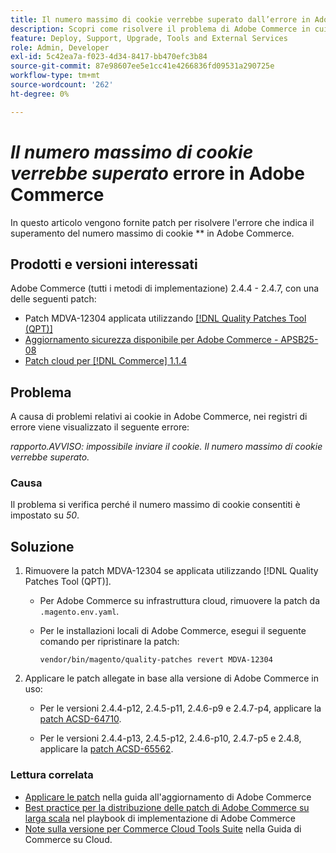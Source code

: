```yaml
---
title: Il numero massimo di cookie verrebbe superato dall’errore in Adobe Commerce
description: Scopri come risolvere il problema di Adobe Commerce in cui si verifica un errore che indica il superamento del numero massimo di cookie.
feature: Deploy, Support, Upgrade, Tools and External Services
role: Admin, Developer
exl-id: 5c42ea7a-f023-4d34-8417-bb470efc3b84
source-git-commit: 87e98607ee5e1cc41e4266836fd09531a290725e
workflow-type: tm+mt
source-wordcount: '262'
ht-degree: 0%

---
```


# *Il numero massimo di cookie verrebbe superato* errore in Adobe Commerce

In questo articolo vengono fornite patch per risolvere l&#39;errore che indica il superamento del numero massimo di cookie ** in Adobe Commerce.

## Prodotti e versioni interessati

Adobe Commerce (tutti i metodi di implementazione) 2.4.4 - 2.4.7, con una delle seguenti patch:

* Patch MDVA-12304 applicata utilizzando [[!DNL Quality Patches Tool (QPT)]](https://experienceleague.adobe.com/it/docs/commerce-operations/tools/quality-patches-tool/release-notes)
* [Aggiornamento sicurezza disponibile per Adobe Commerce - APSB25-08](https://experienceleague.adobe.com/it/docs/experience-cloud-kcs/kbarticles/ka-27149)
* [Patch cloud per [!DNL Commerce] 1.1.4](https://experienceleague.adobe.com/it/docs/commerce-on-cloud/user-guide/release-notes/cloud-patches)

## Problema

A causa di problemi relativi ai cookie in Adobe Commerce, nei registri di errore viene visualizzato il seguente errore:

*rapporto.AVVISO: impossibile inviare il cookie. Il numero massimo di cookie verrebbe superato.*

### Causa

Il problema si verifica perché il numero massimo di cookie consentiti è impostato su *50*.

## Soluzione

1. Rimuovere la patch MDVA-12304 se applicata utilizzando [!DNL Quality Patches Tool (QPT)].

   * Per Adobe Commerce su infrastruttura cloud, rimuovere la patch da `.magento.env.yaml`.
   * Per le installazioni locali di Adobe Commerce, esegui il seguente comando per ripristinare la patch:

     `vendor/bin/magento/quality-patches revert MDVA-12304`

1. Applicare le patch allegate in base alla versione di Adobe Commerce in uso:

   * Per le versioni 2.4.4-p12, 2.4.5-p11, 2.4.6-p9 e 2.4.7-p4, applicare la [patch ACSD-64710](assets/acsd-64710_2.4.5-p11.patch.zip).

   * Per le versioni 2.4.4-p13, 2.4.5-p12, 2.4.6-p10, 2.4.7-p5 e 2.4.8, applicare la [patch ACSD-65562](assets/acsd-65562_2.4.5-p12.patch.zip).

### Lettura correlata

* [Applicare le patch](https://experienceleague.adobe.com/it/docs/commerce-operations/upgrade-guide/patches/apply) nella guida all&#39;aggiornamento di Adobe Commerce
* [Best practice per la distribuzione delle patch di Adobe Commerce su larga scala](https://experienceleague.adobe.com/it/docs/commerce-operations/implementation-playbook/best-practices/maintenance/patching-at-scale) nel playbook di implementazione di Adobe Commerce
* [Note sulla versione per Commerce Cloud Tools Suite](https://experienceleague.adobe.com/it/docs/commerce-on-cloud/user-guide/release-notes/cloud-tools-suite) nella Guida di Commerce su Cloud.
